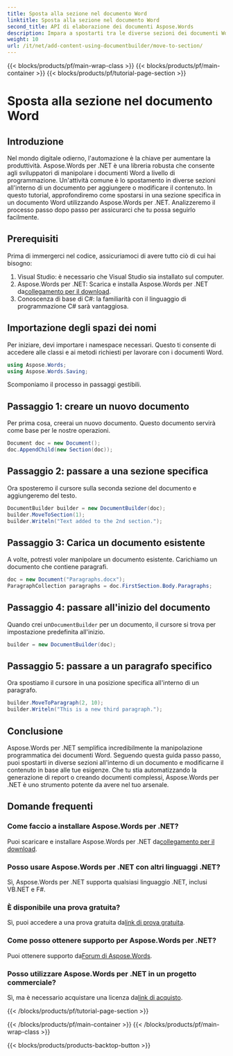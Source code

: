 ```yaml
---
title: Sposta alla sezione nel documento Word
linktitle: Sposta alla sezione nel documento Word
second_title: API di elaborazione dei documenti Aspose.Words
description: Impara a spostarti tra le diverse sezioni dei documenti Word utilizzando Aspose.Words per .NET con la nostra guida dettagliata e passo dopo passo.
weight: 10
url: /it/net/add-content-using-documentbuilder/move-to-section/
---
```


{{< blocks/products/pf/main-wrap-class >}}
{{< blocks/products/pf/main-container >}}
{{< blocks/products/pf/tutorial-page-section >}}

# Sposta alla sezione nel documento Word

## Introduzione

Nel mondo digitale odierno, l'automazione è la chiave per aumentare la produttività. Aspose.Words per .NET è una libreria robusta che consente agli sviluppatori di manipolare i documenti Word a livello di programmazione. Un'attività comune è lo spostamento in diverse sezioni all'interno di un documento per aggiungere o modificare il contenuto. In questo tutorial, approfondiremo come spostarsi in una sezione specifica in un documento Word utilizzando Aspose.Words per .NET. Analizzeremo il processo passo dopo passo per assicurarci che tu possa seguirlo facilmente.

## Prerequisiti

Prima di immergerci nel codice, assicuriamoci di avere tutto ciò di cui hai bisogno:

1. Visual Studio: è necessario che Visual Studio sia installato sul computer.
2.  Aspose.Words per .NET: Scarica e installa Aspose.Words per .NET da[collegamento per il download](https://releases.aspose.com/words/net/).
3. Conoscenza di base di C#: la familiarità con il linguaggio di programmazione C# sarà vantaggiosa.

## Importazione degli spazi dei nomi

Per iniziare, devi importare i namespace necessari. Questo ti consente di accedere alle classi e ai metodi richiesti per lavorare con i documenti Word.

```csharp
using Aspose.Words;
using Aspose.Words.Saving;
```

Scomponiamo il processo in passaggi gestibili.

## Passaggio 1: creare un nuovo documento

Per prima cosa, creerai un nuovo documento. Questo documento servirà come base per le nostre operazioni.

```csharp
Document doc = new Document();
doc.AppendChild(new Section(doc));
```

## Passaggio 2: passare a una sezione specifica

Ora sposteremo il cursore sulla seconda sezione del documento e aggiungeremo del testo.

```csharp
DocumentBuilder builder = new DocumentBuilder(doc);
builder.MoveToSection(1);
builder.Writeln("Text added to the 2nd section.");
```

## Passaggio 3: Carica un documento esistente

A volte, potresti voler manipolare un documento esistente. Carichiamo un documento che contiene paragrafi.

```csharp
doc = new Document("Paragraphs.docx");
ParagraphCollection paragraphs = doc.FirstSection.Body.Paragraphs;
```

## Passaggio 4: passare all'inizio del documento

Quando crei un`DocumentBuilder` per un documento, il cursore si trova per impostazione predefinita all'inizio.

```csharp
builder = new DocumentBuilder(doc);
```

## Passaggio 5: passare a un paragrafo specifico

Ora spostiamo il cursore in una posizione specifica all'interno di un paragrafo.

```csharp
builder.MoveToParagraph(2, 10);
builder.Writeln("This is a new third paragraph.");
```

## Conclusione

Aspose.Words per .NET semplifica incredibilmente la manipolazione programmatica dei documenti Word. Seguendo questa guida passo passo, puoi spostarti in diverse sezioni all'interno di un documento e modificarne il contenuto in base alle tue esigenze. Che tu stia automatizzando la generazione di report o creando documenti complessi, Aspose.Words per .NET è uno strumento potente da avere nel tuo arsenale.

## Domande frequenti

### Come faccio a installare Aspose.Words per .NET?
 Puoi scaricare e installare Aspose.Words per .NET da[collegamento per il download](https://releases.aspose.com/words/net/).

### Posso usare Aspose.Words per .NET con altri linguaggi .NET?
Sì, Aspose.Words per .NET supporta qualsiasi linguaggio .NET, inclusi VB.NET e F#.

### È disponibile una prova gratuita?
 Sì, puoi accedere a una prova gratuita da[link di prova gratuita](https://releases.aspose.com/).

### Come posso ottenere supporto per Aspose.Words per .NET?
 Puoi ottenere supporto da[Forum di Aspose.Words](https://forum.aspose.com/c/words/8).

### Posso utilizzare Aspose.Words per .NET in un progetto commerciale?
 Sì, ma è necessario acquistare una licenza da[link di acquisto](https://purchase.aspose.com/buy).

{{< /blocks/products/pf/tutorial-page-section >}}

{{< /blocks/products/pf/main-container >}}
{{< /blocks/products/pf/main-wrap-class >}}

{{< blocks/products/products-backtop-button >}}
